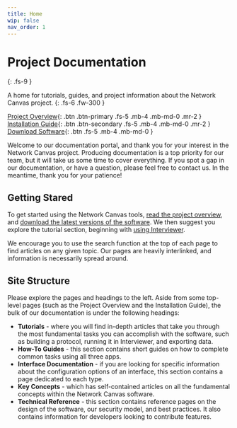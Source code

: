 ```yaml
---
title: Home
wip: false
nav_order: 1
---
```

# Project Documentation

{: .fs-9 }

A home for tutorials, guides, and project information about the Network Canvas project.
{: .fs-6 .fw-300 }

[Project Overview](./project-overview.md){: .btn .btn-primary .fs-5 .mb-4 .mb-md-0 .mr-2 } [Installation Guide](./installation-guide.md){: .btn .btn-secondary .fs-5 .mb-4 .mb-md-0 .mr-2 } [Download Software](https://networkcanvas.com/download.html){: .btn .fs-5 .mb-4 .mb-md-0 }

Welcome to our documentation portal, and thank you for your interest in the Network Canvas project. Producing documentation is a top priority for our team, but it will take us some time to cover everything. If you spot a gap in our documentation, or have a question, please feel free to contact us. In the meantime, thank you for your patience!

## Getting Stared

To get started using the Network Canvas tools, [read the project overview](./project-overview.md), and [download the latest versions of the software](https://networkcanvas.com/download.html). We then suggest you explore the tutorial section, beginning with [using Interviewer](_tutorials/using-interviewer.md).

We encourage you to use the search function at the top of each page to find articles on any given topic. Our pages are heavily interlinked, and information is necessarily spread around.

## Site Structure

Please explore the pages and headings to the left. Aside from some top-level pages (such as the Project Overview and the Installation Guide), the bulk of our documentation is under the following headings:

* **Tutorials** - where you will find in-depth articles that take you through the most fundamental tasks you can accomplish with the software, such as building a protocol, running it in Interviewer, and exporting data.
* **How-To Guides** - this section contains short guides on how to complete common tasks using all three apps.
* **Interface Documentation** - if you are looking for specific information about the configuration options of an interface, this section contains a page dedicated to each type.
* **Key Concepts** - which has self-contained articles on all the fundamental concepts within the Network Canvas software.
* **Technical Reference** - this section contains reference pages on the design of the software, our security model, and best practices. It also contains information for developers looking to contribute features.
